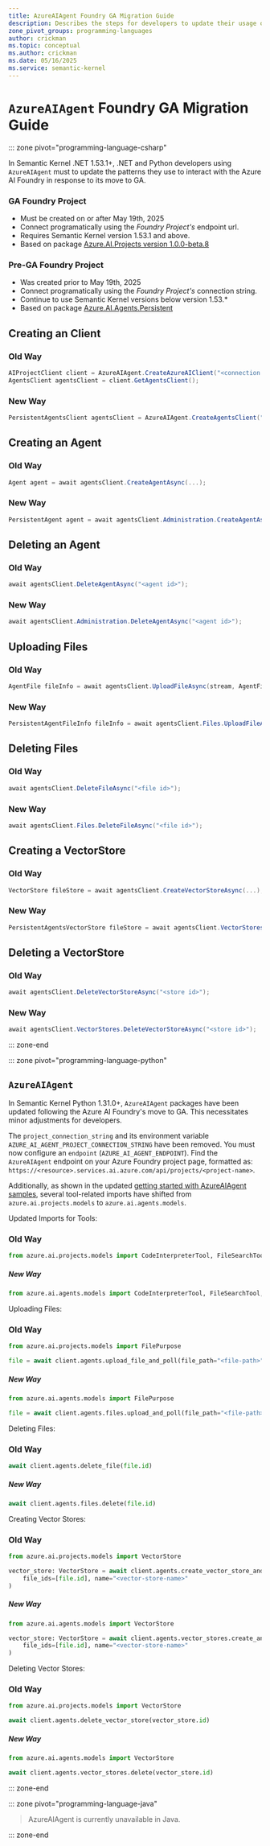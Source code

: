 ```yaml
---
title: AzureAIAgent Foundry GA Migration Guide
description: Describes the steps for developers to update their usage of AzureAIAgent for a GA Foundry Project.
zone_pivot_groups: programming-languages
author: crickman
ms.topic: conceptual
ms.author: crickman
ms.date: 05/16/2025
ms.service: semantic-kernel
---
```


# `AzureAIAgent` Foundry GA Migration Guide

::: zone pivot="programming-language-csharp"

In Semantic Kernel .NET 1.53.1+, .NET and Python developers using `AzureAIAgent` must to update the patterns they use to interact with the Azure AI Foundry in response to its move to GA.

### GA Foundry Project

- Must be created on or after May 19th, 2025
- Connect programatically using the _Foundry Project's_ endpoint url.
- Requires Semantic Kernel version 1.53.1 and above.
- Based on package [Azure.AI.Projects version 1.0.0-beta.8](https://www.nuget.org/packages/Azure.AI.Projects/1.0.0-beta.8)

### Pre-GA Foundry Project

- Was created prior to May 19th, 2025
- Connect programatically using the _Foundry Project's_ connection string.
- Continue to use Semantic Kernel versions below version 1.53.*
- Based on package [Azure.AI.Agents.Persistent](https://www.nuget.org/packages/Azure.AI.Agents.Persistent/1.0.0)


## Creating an Client

### Old Way

```c#
AIProjectClient client = AzureAIAgent.CreateAzureAIClient("<connection string>", new AzureCliCredential());
AgentsClient agentsClient = client.GetAgentsClient();
```

### New Way

``` c#
PersistentAgentsClient agentsClient = AzureAIAgent.CreateAgentsClient("<endpoint>", new AzureCliCredential());```
```

## Creating an Agent

### Old Way

```c#
Agent agent = await agentsClient.CreateAgentAsync(...);
```

### New Way

``` c#
PersistentAgent agent = await agentsClient.Administration.CreateAgentAsync(
```

## Deleting an Agent

### Old Way

```c#
await agentsClient.DeleteAgentAsync("<agent id>");
```

### New Way

``` c#
await agentsClient.Administration.DeleteAgentAsync("<agent id>");
```

## Uploading Files

### Old Way

```c#
AgentFile fileInfo = await agentsClient.UploadFileAsync(stream, AgentFilePurpose.Agents, "<file name>");
```

### New Way

``` c#
PersistentAgentFileInfo fileInfo = await agentsClient.Files.UploadFileAsync(stream, PersistentAgentFilePurpose.Agents, "<file name>");
```

## Deleting Files

### Old Way

```c#
await agentsClient.DeleteFileAsync("<file id>");
```

### New Way

``` c#
await agentsClient.Files.DeleteFileAsync("<file id>");
```

## Creating a VectorStore

### Old Way

```c#
VectorStore fileStore = await agentsClient.CreateVectorStoreAsync(...);
```

### New Way

``` c#
PersistentAgentsVectorStore fileStore = await agentsClient.VectorStores.CreateVectorStoreAsync(...);
```

## Deleting a VectorStore

### Old Way

```c#
await agentsClient.DeleteVectorStoreAsync("<store id>");
```

### New Way

``` c#
await agentsClient.VectorStores.DeleteVectorStoreAsync("<store id>");
```

::: zone-end


::: zone pivot="programming-language-python"

## `AzureAIAgent`

In Semantic Kernel Python 1.31.0+, `AzureAIAgent` packages have been updated following the Azure AI Foundry's move to GA. This necessitates minor adjustments for developers.

The `project_connection_string` and its environment variable `AZURE_AI_AGENT_PROJECT_CONNECTION_STRING` have been removed. You must now configure an `endpoint` (`AZURE_AI_AGENT_ENDPOINT`). Find the `AzureAIAgent` endpoint on your Azure Foundry project page, formatted as: `https://<resource>.services.ai.azure.com/api/projects/<project-name>`.

Additionally, as shown in the updated [getting started with AzureAIAgent samples](https://github.com/microsoft/semantic-kernel/tree/main/python/samples/getting_started_with_agents/azure_ai_agent), several tool-related imports have shifted from `azure.ai.projects.models` to `azure.ai.agents.models`.

Updated Imports for Tools:

### Old Way

```python
from azure.ai.projects.models import CodeInterpreterTool, FileSearchTool, OpenApiAnonymousAuthDetails, OpenApiTool
```

##### New Way

```python
from azure.ai.agents.models import CodeInterpreterTool, FileSearchTool, OpenApiAnonymousAuthDetails, OpenApiTool
```

Uploading Files:

### Old Way

```python
from azure.ai.projects.models import FilePurpose

file = await client.agents.upload_file_and_poll(file_path="<file-path>", purpose=FilePurpose.AGENTS)
```

##### New Way

```python
from azure.ai.agents.models import FilePurpose

file = await client.agents.files.upload_and_poll(file_path="<file-path>", purpose=FilePurpose.AGENTS)
```

Deleting Files:

### Old Way

```python
await client.agents.delete_file(file.id)
```

##### New Way

```python
await client.agents.files.delete(file.id)
```

Creating Vector Stores:

### Old Way

```python
from azure.ai.projects.models import VectorStore

vector_store: VectorStore = await client.agents.create_vector_store_and_poll(
    file_ids=[file.id], name="<vector-store-name>"
)
```

##### New Way

```python
from azure.ai.agents.models import VectorStore

vector_store: VectorStore = await client.agents.vector_stores.create_and_poll(
    file_ids=[file.id], name="<vector-store-name>"
)
```

Deleting Vector Stores:

### Old Way

```python
from azure.ai.projects.models import VectorStore

await client.agents.delete_vector_store(vector_store.id)
```

##### New Way

```python
from azure.ai.agents.models import VectorStore

await client.agents.vector_stores.delete(vector_store.id)
```

::: zone-end

::: zone pivot="programming-language-java"

> AzureAIAgent is currently unavailable in Java.

::: zone-end
